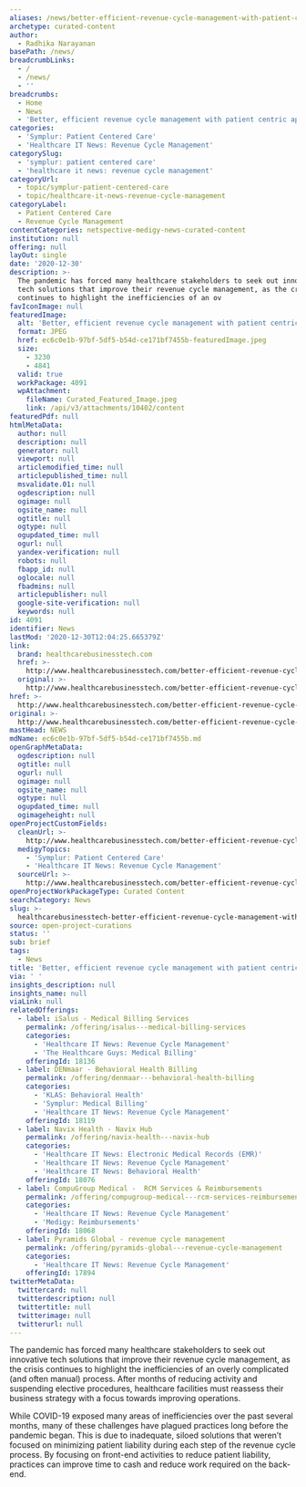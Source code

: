 ```yaml
---
aliases: /news/better-efficient-revenue-cycle-management-with-patient-centric-approach
archetype: curated-content
author:
  - Radhika Narayanan
basePath: /news/
breadcrumbLinks:
  - /
  - /news/
  - ''
breadcrumbs:
  - Home
  - News
  - 'Better, efficient revenue cycle management with patient centric approach'
categories:
  - 'Symplur: Patient Centered Care'
  - 'Healthcare IT News: Revenue Cycle Management'
categorySlug:
  - 'symplur: patient centered care'
  - 'healthcare it news: revenue cycle management'
categoryUrl:
  - topic/symplur-patient-centered-care
  - topic/healthcare-it-news-revenue-cycle-management
categoryLabel:
  - Patient Centered Care
  - Revenue Cycle Management
contentCategories: netspective-medigy-news-curated-content
institution: null
offering: null
layOut: single
date: '2020-12-30'
description: >-
  The pandemic has forced many healthcare stakeholders to seek out innovative
  tech solutions that improve their revenue cycle management, as the crisis
  continues to highlight the inefficiencies of an ov
favIconImage: null
featuredImage:
  alt: 'Better, efficient revenue cycle management with patient centric approach'
  format: JPEG
  href: ec6c0e1b-97bf-5df5-b54d-ce171bf7455b-featuredImage.jpeg
  size:
    - 3230
    - 4841
  valid: true
  workPackage: 4091
  wpAttachment:
    fileName: Curated_Featured_Image.jpeg
    link: /api/v3/attachments/10402/content
featuredPdf: null
htmlMetaData:
  author: null
  description: null
  generator: null
  viewport: null
  articlemodified_time: null
  articlepublished_time: null
  msvalidate.01: null
  ogdescription: null
  ogimage: null
  ogsite_name: null
  ogtitle: null
  ogtype: null
  ogupdated_time: null
  ogurl: null
  yandex-verification: null
  robots: null
  fbapp_id: null
  oglocale: null
  fbadmins: null
  articlepublisher: null
  google-site-verification: null
  keywords: null
id: 4091
identifier: News
lastMod: '2020-12-30T12:04:25.665379Z'
link:
  brand: healthcarebusinesstech.com
  href: >-
    http://www.healthcarebusinesstech.com/better-efficient-revenue-cycle-management-with-patient-centric-approach/
  original: >-
    http://www.healthcarebusinesstech.com/better-efficient-revenue-cycle-management-with-patient-centric-approach/
href: >-
  http://www.healthcarebusinesstech.com/better-efficient-revenue-cycle-management-with-patient-centric-approach/
original: >-
  http://www.healthcarebusinesstech.com/better-efficient-revenue-cycle-management-with-patient-centric-approach/
mastHead: NEWS
mdName: ec6c0e1b-97bf-5df5-b54d-ce171bf7455b.md
openGraphMetaData:
  ogdescription: null
  ogtitle: null
  ogurl: null
  ogimage: null
  ogsite_name: null
  ogtype: null
  ogupdated_time: null
  ogimageheight: null
openProjectCustomFields:
  cleanUrl: >-
    http://www.healthcarebusinesstech.com/better-efficient-revenue-cycle-management-with-patient-centric-approach/
  medigyTopics:
    - 'Symplur: Patient Centered Care'
    - 'Healthcare IT News: Revenue Cycle Management'
  sourceUrl: >-
    http://www.healthcarebusinesstech.com/better-efficient-revenue-cycle-management-with-patient-centric-approach/
openProjectWorkPackageType: Curated Content
searchCategory: News
slug: >-
  healthcarebusinesstech-better-efficient-revenue-cycle-management-with-patient-centric-approach
source: open-project-curations
status: ''
sub: brief
tags:
  - News
title: 'Better, efficient revenue cycle management with patient centric approach'
via: ' '
insights_description: null
insights_name: null
viaLink: null
relatedOfferings:
  - label: iSalus - Medical Billing Services
    permalink: /offering/isalus---medical-billing-services
    categories:
      - 'Healthcare IT News: Revenue Cycle Management'
      - 'The Healthcare Guys: Medical Billing'
    offeringId: 18136
  - label: DENmaar - Behavioral Health Billing
    permalink: /offering/denmaar---behavioral-health-billing
    categories:
      - 'KLAS: Behavioral Health'
      - 'Symplur: Medical Billing'
      - 'Healthcare IT News: Revenue Cycle Management'
    offeringId: 18119
  - label: Navix Health - Navix Hub
    permalink: /offering/navix-health---navix-hub
    categories:
      - 'Healthcare IT News: Electronic Medical Records (EMR)'
      - 'Healthcare IT News: Revenue Cycle Management'
      - 'Healthcare IT News: Behavioral Health'
    offeringId: 18076
  - label: CompuGroup Medical -  RCM Services & Reimbursements
    permalink: /offering/compugroup-medical---rcm-services-reimbursements
    categories:
      - 'Healthcare IT News: Revenue Cycle Management'
      - 'Medigy: Reimbursements'
    offeringId: 18068
  - label: Pyramids Global - revenue cycle management
    permalink: /offering/pyramids-global---revenue-cycle-management
    categories:
      - 'Healthcare IT News: Revenue Cycle Management'
    offeringId: 17894
twitterMetaData:
  twittercard: null
  twitterdescription: null
  twittertitle: null
  twitterimage: null
  twitterurl: null
---
```

<p>The pandemic has forced many healthcare stakeholders to seek out innovative tech solutions that improve their revenue cycle management, as the crisis continues to highlight the inefficiencies of an overly complicated (and often manual) process. After months of reducing activity and suspending elective procedures, healthcare facilities must reassess their business strategy with a focus towards improving operations.</p><p>While COVID-19 exposed many areas of inefficiencies over the past several months, many of these challenges have plagued practices long before the pandemic began. This is due to inadequate, siloed solutions that weren’t focused on minimizing patient liability during each step of the revenue cycle process. By focusing on front-end activities to reduce patient liability, practices can improve time to cash and reduce work required on the back-end.</p>
